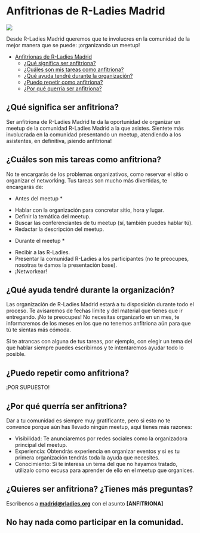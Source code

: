 
# Anfitrionas de R-Ladies Madrid

![]( R-LadiesGlobal.png)

Desde R-Ladies Madrid queremos que te involucres en la comunidad de la mejor manera que se puede: ¡organizando un meetup!

<!-- TOC depthFrom:2 depthTo:6 withLinks:1 updateOnSave:1 orderedList:0 -->

- [Anfitrionas de R-Ladies Madrid](#anfitrionas-de-r-ladies-madrid)
	- [¿Qué significa ser anfitriona?](#qu-significa-ser-anfitriona)
	- [¿Cuáles son mis tareas como anfitriona?](#cules-son-mis-tareas-como-anfitriona)
	- [¿Qué ayuda tendré durante la organización?](#qu-ayuda-tendr-durante-la-organizacin)
	- [¿Puedo repetir como anfitriona?](#puedo-repetir-como-anfitriona)
	- [¿Por qué querría ser anfitriona?](#por-qu-querra-ser-anfitriona)

<!-- /TOC -->

## ¿Qué significa ser anfitriona?

Ser anfitriona de R-Ladies Madrid te da la oportunidad de organizar un meetup de la comunidad R-Ladies Madrid a la que asistes. Sientete más involucrada en la comunidad presentando un meetup, atendiendo a los asistentes, en definitiva, ¡siendo anfitriona!

## ¿Cuáles son mis tareas como anfitriona?

No te encargarás de los problemas organizativos, como reservar el sitio o organizar el networking. Tus tareas son mucho más divertidas, te encargarás de:

* Antes del meetup *
- Hablar con la organización para concretar sitio, hora y lugar.
- Definir la temática del meetup.
- Buscar las conferenciantes de tu meetup (sí, también puedes hablar tú).
- Redactar la descripción del meetup.

* Durante el meetup *
- Recibir a las R-Ladies.
- Presentar la comunidad R-Ladies a los participantes (no te preocupes, nosotras te damos la presentación base).
- ¡Networkear!

## ¿Qué ayuda tendré durante la organización?

Las organización de R-Ladies Madrid estará a tu disposición durante todo el proceso. Te avisaremos de fechas límite y del material que tienes que ir entregando. ¡No te preocupes! No necesitas organizarlo en un mes, te informaremos de los meses en los que no tenemos anfitriona aún para que tú te sientas más cómoda.

Si te atrancas con alguna de tus tareas, por ejemplo, con elegir un tema del que hablar siempre puedes escribirnos y te intentaremos ayudar todo lo posible.

## ¿Puedo repetir como anfitriona?

¡POR SUPUESTO!

## ¿Por qué querría ser anfitriona?

Dar a tu comunidad es siempre muy gratificante, pero si esto no te convence porque aún has llevado ningún meetup, aquí tienes más razones:

- Visibilidad: Te anunciaremos por redes sociales como la organizadora principal del meetup.
- Experiencia: Obtendrás experiencia en organizar eventos y si es tu primera organización tendrás toda la ayuda que necesites.
- Conocimiento: Si te interesa un tema del que no hayamos tratado, utilizalo como excusa para aprender de ello en el meetup que organices.

## ¿Quieres ser anfitriona? ¿Tienes más preguntas?

Escribenos a **madrid@rladies.org** con el asunto **[ANFITRIONA]**

## No hay nada como participar en la comunidad.
